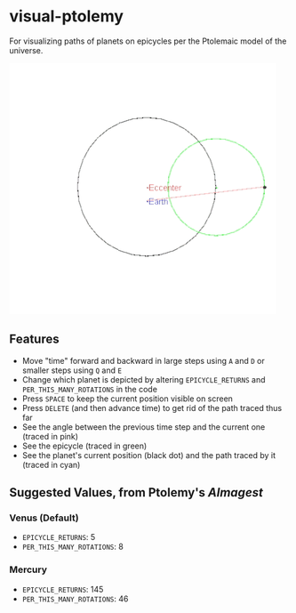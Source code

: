 # visual-ptolemy
For visualizing paths of planets on epicycles per the Ptolemaic model of the universe.

![gif showing the result of the program](https://github.com/lourosenb/visual-ptolemy/blob/main/example_graphic.gif)

## Features
- Move "time" forward and backward in large steps using `A` and `D` or smaller steps using `Q` and `E`
- Change which planet is depicted by altering `EPICYCLE_RETURNS` and `PER_THIS_MANY_ROTATIONS` in the code
- Press `SPACE` to keep the current position visible on screen
- Press `DELETE` (and then advance time) to get rid of the path traced thus far
- See the angle between the previous time step and the current one (traced in pink)
- See the epicycle (traced in green)
- See the planet's current position (black dot) and the path traced by it (traced in cyan)

## Suggested Values, from Ptolemy's _Almagest_
### Venus (Default)
- `EPICYCLE_RETURNS`: 5
- `PER_THIS_MANY_ROTATIONS`: 8
### Mercury
- `EPICYCLE_RETURNS`: 145
- `PER_THIS_MANY_ROTATIONS`: 46
